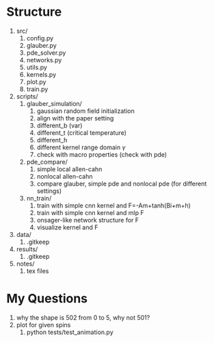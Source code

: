 #  Structure

1. src/
    1. config.py
    2. glauber.py
    3. pde_solver.py
    4. networks.py
    5. utils.py
    6. kernels.py
    7. plot.py
    8. train.py
2. scripts/ 
    1. glauber_simulation/
        1. gaussian random field initialization
        2. align with the paper setting
        3. different_b (var)
        4. different_t (critical temperature)
        5. different_h
        6. different kernel range domain $\gamma$
        7. check with macro properties (check with pde)
    2. pde_compare/
        1. simple local allen-cahn
        2. nonlocal allen-cahn
        3. compare glauber, simple pde and nonlocal pde (for different settings)
    3. nn_train/
        1. train with simple cnn kernel and F=-Am+tanh(Bi+m+h)
        2. train with simple cnn kernel and mlp F
        3. onsager-like network structure for F
        4. visualize kernel and F
3. data/
    1. .gitkeep
4. results/
    1. .gitkeep
5. notes/
    1. tex files


# My Questions
1. why the shape is 502 from 0 to 5, why not 501?
2. plot for given spins
   1. python tests/test_animation.py 